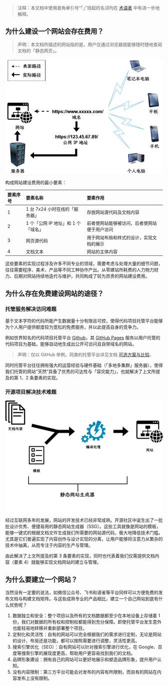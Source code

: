 
>注释：本文档中使用直角单引号“「」”括起的名词均在 [术语表](content/software/publish-your-site/glossary.md) 中有进一步地解释。

## 为什么建设一个网站会存在费用？

>声明：本文档所描述的网站指的是，用户仅通过浏览器就能够随时随地查阅文档的「静态网页」。

![网站访问原理图](../../../static/media/access-website.png)

构成网站建设费用的最小要素：

| 要素序号 | 要素名称                            | 要素作用                                     |
| :------- | :---------------------------------- | :------------------------------------------- |
| 1        | 1 台 7x24 小时在线的「服务器」       | 存放网站源代码及文档内容                     |
| 2        | 1 个「公网 IP 地址」和 1 个「域名」 | 前者使网站能够被访问，后者使网站便于用户访问 |
| 3        | 网页源代码                          | 用于网站布局和样式的设计，实现文档的展示     |
| 4        | 文档文本                            | 网站的主体内容                               |

这些要素的实现过程涉及许多不同专业的领域，需要考虑与处理大量的细节问题，往往需要程序、美术、产品等不同工种协作产出。从零建站所耗费的人力物力财力、后期对网站持续地迭代与维护，共同构成了较为昂贵的网站建设费用。

## 为什么存在免费建设网站的途径？

### 托管服务解决访问难题

基于文本字符的代码所能产生数据量十分有限且可控，使得代码项目托管平台能够为个人用户提供额度较为宽松的免费服务，并以此提高自身的竞争力。

例如世界知名的代码项目托管平台 [Github](https://github.com/)，其 [GitHub Pages](https://pages.github.com/) 服务以用户托管的代码项目为基础，能够自动地生成出公开可访问且自带域名的网站。

>声明：仅以 GitHub 举例，同类的托管平台详见文档 [可选方案与比较](content/software/publish-your-site/solutions.md)。

同时托管平台往往拥有强大的运营经验与硬件基础（「多地多集群」服务器），使得我们托管的网站“天然”具备了优秀的可达性与「容灾能力」，也就解决了上文所提及的第 1、2 条要素的实现。

### 开源项目解决技术难题

![示意图：静态网站生成器原理](../../../static/media/ssg.png)

经过互联网多年的发展，网站的开发技术已经非常成熟。开源社区中诞生出了一批批设计优秀、便捷易用的静态网站生成器（SSG）。这些工具就像是网站的模板，能够一键式的根据文档文件生成我们所需要的网站源代码，极大地降低技术门槛。尤其是它们普遍实现了内容创作与设计实现的分离，让用户能够将注意力从繁杂的技术中抽离，从而专注于内容的生产与管理。

由此解决了上文所提及的第 3 条要素的实现，同时也代表着我们仅需提供文档内容（要素 4）就能够实现文档网站的建立与管理。

## 为什么要建立一个网站？

当然没有一定要的说法，如微信公众号、飞书和语雀等平台同样可以方便免费的发布文档与构建文档矩阵。与这些成熟专业的产品相比，建立一个自己网站到底有什么优势呢？

1. 数据独立和安全：整个项目以及所有的文档数据都至少在本地设备上存储着 1 份，我们对数据的所有权和控制权都能得到充分保障。即使托管平台发生意外也能轻易地转移并重新部署整个项目。
2. 定制化和灵活性：自有的网站可以完全根据我们的需求进行定制，无论是网站的设计、布局还是功能，都可以按照需要进行调整，灵活性更高。
3. 搜索引擎优化（SEO）：自有网站可以针对搜索引擎进行优化，在 Google、百度等搜索引擎的展现度更高，帮助用户更容易找到我们的文档。
4. 品牌形象建设：拥有自己的网站可以更好地展示和塑造品牌形象，提升用户认知。
5. 没有内容限制：第三方平台可能会对发布的内容有所限制，而自有的网站在内容发布上没有限制。
